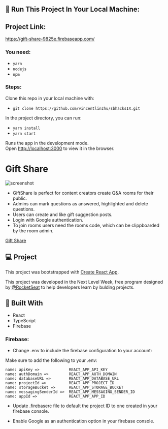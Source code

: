 ## 🚀 Run This Project In Your Local Machine:

## Project Link:
https://gift-share-9825e.firebaseapp.com/

### You need:

- `yarn`
- `nodejs`
- `npm`

### Steps:

Clone this repo in your local machine with:

- `git clone https://github.com/vincentlinzhu/sbhacksIX.git`

In the project directory, you can run:

- `yarn install`
- `yarn start`

Runs the app in the development mode.\
Open [http://localhost:3000](http://localhost:3000) to view it in the browser.

# Gift Share

![screenshot](screenshot.png)

- GiftShare is perfect for content creators create Q&A rooms for their public.
- Admins can mark questions as answered, highlighted and delete questions.
- Users can create and like gift suggestion posts.
- Login with Google authentication.
- To join rooms users need the rooms code, which can be clippboarded by the room admin.

[Gift Share](gift-share-9825e.web.app)

## 💻 Project

This project was bootstrapped with [Create React App](https://github.com/facebook/create-react-app).

This project was developed in the Next Level Week, free program designed by [@RocketSeat](https://github.com/rocketseat-education) to help developers learn by bulding projects.

## 🧪 Built With

- React
- TypeScript
- Firebase

### Firebase:

- Change .env to include the firebase configuration to your account:

Make sure to add the following to your .env:

```
name: apiKey =>             REACT_APP_API_KEY
name: authDomain =>         REACT_APP_AUTH_DOMAIN
name: databaseURL =>        REACT_APP_DATABASE_URL
name: projectId =>          REACT_APP_PROJECT_ID
name: storageBucket =>      REACT_APP_STORAGE_BUCKET
name: messagingSenderId =>  REACT_APP_MESSAGING_SENDER_ID
name: appId =>              REACT_APP_APP_ID
```

- Update .firebaserc file to default the project ID to one created in your firebase console.

- Enable Google as an authentication option in your firebase console.
